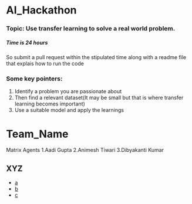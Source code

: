 # AI_Hackathon

### Topic: Use transfer learning to solve a real world problem.
##### Time is 24 hours
So submit a pull request within the stipulated time along with a readme file that explais how to run the code 

### Some key pointers:
1. Identify a problem you are passionate about
2. Then find a relevant dataset(It may be small but that is where transfer learning becomes important)
3. Use a suitable model and apply the learnings




# Team_Name 
Matrix Agents
1.Aadi Gupta
2.Animesh Tiwari
3.Dibyakanti Kumar

## XYZ
- [a](https://github.com/a)
- [b](https://github.com/b)
- [c](https://github.com/c)
